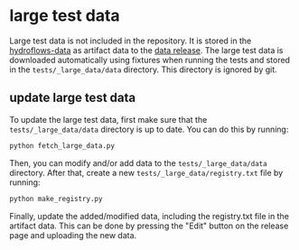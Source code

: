 # large test data

Large test data is not included in the repository. It is stored in the [hydroflows-data](https://github.com/Deltares-research/hydroflows-data) as artifact data to the [data release](https://github.com/Deltares-research/hydroflows-data/releases/tag/data). The large test data is downloaded automatically using fixtures when running the tests and stored in the `tests/_large_data/data` directory. This directory is ignored by git.

## update large test data

To update the large test data, first make sure that the `tests/_large_data/data` directory is up to date. You can do this by running:

```bash
python fetch_large_data.py
```

Then, you can modify and/or add data to the `tests/_large_data/data` directory.
After that, create a new `tests/_large_data/registry.txt` file by running:

```bash
python make_registry.py
```

Finally, update the added/modified data, including the registry.txt file in the artifact data.
This can be done by pressing the "Edit" button on the release page and uploading the new data.

